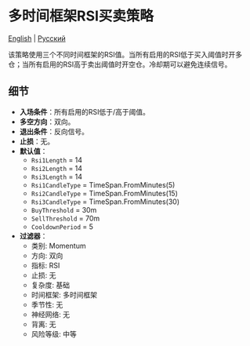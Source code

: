 # 多时间框架RSI买卖策略
[English](README.md) | [Русский](README_ru.md)

该策略使用三个不同时间框架的RSI值。当所有启用的RSI低于买入阈值时开多仓；当所有启用的RSI高于卖出阈值时开空仓。冷却期可以避免连续信号。

## 细节

- **入场条件**：所有启用的RSI低于/高于阈值。
- **多空方向**：双向。
- **退出条件**：反向信号。
- **止损**：无。
- **默认值**：
  - `Rsi1Length` = 14
  - `Rsi2Length` = 14
  - `Rsi3Length` = 14
  - `Rsi1CandleType` = TimeSpan.FromMinutes(5)
  - `Rsi2CandleType` = TimeSpan.FromMinutes(15)
  - `Rsi3CandleType` = TimeSpan.FromMinutes(30)
  - `BuyThreshold` = 30m
  - `SellThreshold` = 70m
  - `CooldownPeriod` = 5
- **过滤器**：
  - 类别: Momentum
  - 方向: 双向
  - 指标: RSI
  - 止损: 无
  - 复杂度: 基础
  - 时间框架: 多时间框架
  - 季节性: 无
  - 神经网络: 无
  - 背离: 无
  - 风险等级: 中等
